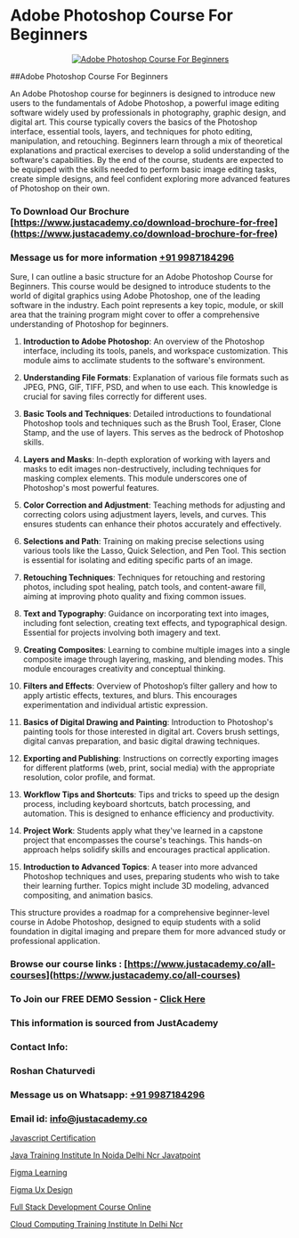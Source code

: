 # Adobe Photoshop Course For Beginners

<p align="center">
  <a href="https://justacademy.co/course-detail/photoshop-training">
    <img src="https://justacademy.co/storage2/course_image/1676637576_course_image.webp" alt="Adobe Photoshop Course For Beginners">
  </a>
</p>
##Adobe Photoshop Course For Beginners

An Adobe Photoshop course for beginners is designed to introduce new users to the fundamentals of Adobe Photoshop, a powerful image editing software widely used by professionals in photography, graphic design, and digital art. This course typically covers the basics of the Photoshop interface, essential tools, layers, and techniques for photo editing, manipulation, and retouching. Beginners learn through a mix of theoretical explanations and practical exercises to develop a solid understanding of the software's capabilities. By the end of the course, students are expected to be equipped with the skills needed to perform basic image editing tasks, create simple designs, and feel confident exploring more advanced features of Photoshop on their own.
### To Download Our Brochure [https://www.justacademy.co/download-brochure-for-free](https://www.justacademy.co/download-brochure-for-free)
### Message us for more information [+91 9987184296](https://api.whatsapp.com/send?phone=919987184296)
Sure, I can outline a basic structure for an Adobe Photoshop Course for Beginners. This course would be designed to introduce students to the world of digital graphics using Adobe Photoshop, one of the leading software in the industry. Each point represents a key topic, module, or skill area that the training program might cover to offer a comprehensive understanding of Photoshop for beginners.

1) **Introduction to Adobe Photoshop**: An overview of the Photoshop interface, including its tools, panels, and workspace customization. This module aims to acclimate students to the software's environment.

2) **Understanding File Formats**: Explanation of various file formats such as JPEG, PNG, GIF, TIFF, PSD, and when to use each. This knowledge is crucial for saving files correctly for different uses.

3) **Basic Tools and Techniques**: Detailed introductions to foundational Photoshop tools and techniques such as the Brush Tool, Eraser, Clone Stamp, and the use of layers. This serves as the bedrock of Photoshop skills.

4) **Layers and Masks**: In-depth exploration of working with layers and masks to edit images non-destructively, including techniques for masking complex elements. This module underscores one of Photoshop's most powerful features.

5) **Color Correction and Adjustment**: Teaching methods for adjusting and correcting colors using adjustment layers, levels, and curves. This ensures students can enhance their photos accurately and effectively.

6) **Selections and Path**: Training on making precise selections using various tools like the Lasso, Quick Selection, and Pen Tool. This section is essential for isolating and editing specific parts of an image.

7) **Retouching Techniques**: Techniques for retouching and restoring photos, including spot healing, patch tools, and content-aware fill, aiming at improving photo quality and fixing common issues.

8) **Text and Typography**: Guidance on incorporating text into images, including font selection, creating text effects, and typographical design. Essential for projects involving both imagery and text.

9) **Creating Composites**: Learning to combine multiple images into a single composite image through layering, masking, and blending modes. This module encourages creativity and conceptual thinking.

10) **Filters and Effects**: Overview of Photoshop’s filter gallery and how to apply artistic effects, textures, and blurs. This encourages experimentation and individual artistic expression.

11) **Basics of Digital Drawing and Painting**: Introduction to Photoshop's painting tools for those interested in digital art. Covers brush settings, digital canvas preparation, and basic digital drawing techniques.

12) **Exporting and Publishing**: Instructions on correctly exporting images for different platforms (web, print, social media) with the appropriate resolution, color profile, and format.

13) **Workflow Tips and Shortcuts**: Tips and tricks to speed up the design process, including keyboard shortcuts, batch processing, and automation. This is designed to enhance efficiency and productivity.

14) **Project Work**: Students apply what they've learned in a capstone project that encompasses the course's teachings. This hands-on approach helps solidify skills and encourages practical application.

15) **Introduction to Advanced Topics**: A teaser into more advanced Photoshop techniques and uses, preparing students who wish to take their learning further. Topics might include 3D modeling, advanced compositing, and animation basics.

This structure provides a roadmap for a comprehensive beginner-level course in Adobe Photoshop, designed to equip students with a solid foundation in digital imaging and prepare them for more advanced study or professional application.

### Browse our course links : [https://www.justacademy.co/all-courses](https://www.justacademy.co/all-courses) 
### To Join our FREE DEMO Session - [Click Here](https://www.justacademy.co/register-for-course-demo)


### This information is sourced from JustAcademy
### Contact Info:
### Roshan Chaturvedi
### Message us on Whatsapp: [+91 9987184296](https://api.whatsapp.com/send?phone=919987184296)
### Email id: [info@justacademy.co](mailto:info@justacademy.co)
                
[Javascript Certification](https://www.linkedin.com/pulse/javascript-certification-justacademy-jaipur-16x3c?trackingId=zSE0Yhi3N53NhFB1WXdNjQ%3D%3D&lipi=urn%3Ali%3Apage%3Ad_flagship3_company_admin%3BAVJRhwTBSMSM%2FVRCHlBI2Q%3D%3D)

[Java Training Institute In Noida Delhi Ncr Javatpoint](https://www.linkedin.com/pulse/java-training-institute-noida-delhi-ncr-javatpoint-wlxac?trackingId=1rI7sD5ceb%2B3Z8tybqyu1g%3D%3D&lipi=urn%3Ali%3Apage%3Ad_flagship3_company_admin%3BA1nZ1nP9T4epQeiwVmNY3A%3D%3D)

[Figma Learning](https://medium.com/@ranepooja/figma-learning-81f6fb918fee)

[Figma Ux Design](https://medium.com/@ranepooja/figma-ux-design-2a00db9b0153)

[Full Stack Development Course Online](https://justacademyin.github.io/justacademy/full-stack-development-course-online)

[Cloud Computing Training Institute In Delhi Ncr](https://justacademyin.github.io/justacademy/cloud-computing-training-institute-in-delhi-ncr)


